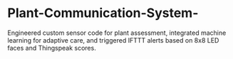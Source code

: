 # Plant-Communication-System-
Engineered custom sensor code for plant assessment, integrated machine learning for adaptive care, and triggered IFTTT alerts based on 8x8 LED faces and Thingspeak scores.
